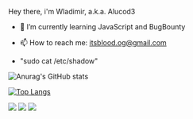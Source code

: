 Hey there, i'm Wladimir, a.k.a. Alucod3

- 🌱 I’m currently learning JavaScript and BugBounty
- 📫 How to reach me: itsblood.og@gmail.com

- "sudo cat /etc/shadow"

![Anurag's GitHub stats](https://github-readme-stats.vercel.app/api?username=alucod3&show_icons=true&theme=dark)

[![Top Langs](https://github-readme-stats.vercel.app/api/top-langs/?username=alucod3&layout=compact&theme=dark)](https://github.com/anuraghazra/github-readme-stats)

<img src="https://img.icons8.com/color/48/000000/javascript--v2.png"/> <img src="https://img.icons8.com/color/48/000000/python--v2.png"/> <img src="https://img.icons8.com/ios/50/000000/hacking.png"/>
